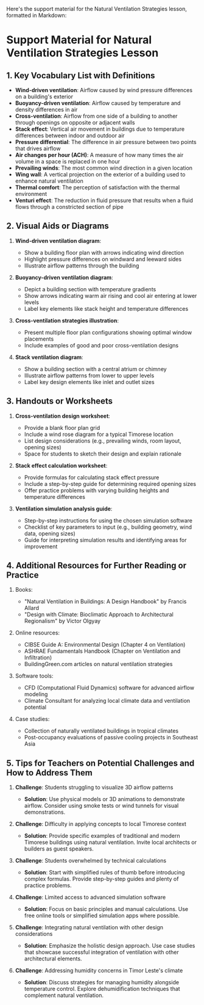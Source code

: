 Here's the support material for the Natural Ventilation Strategies lesson, formatted in Markdown:

# Support Material for Natural Ventilation Strategies Lesson

## 1. Key Vocabulary List with Definitions

- **Wind-driven ventilation**: Airflow caused by wind pressure differences on a building's exterior
- **Buoyancy-driven ventilation**: Airflow caused by temperature and density differences in air
- **Cross-ventilation**: Airflow from one side of a building to another through openings on opposite or adjacent walls
- **Stack effect**: Vertical air movement in buildings due to temperature differences between indoor and outdoor air
- **Pressure differential**: The difference in air pressure between two points that drives airflow
- **Air changes per hour (ACH)**: A measure of how many times the air volume in a space is replaced in one hour
- **Prevailing winds**: The most common wind direction in a given location
- **Wing wall**: A vertical projection on the exterior of a building used to enhance natural ventilation
- **Thermal comfort**: The perception of satisfaction with the thermal environment
- **Venturi effect**: The reduction in fluid pressure that results when a fluid flows through a constricted section of pipe

## 2. Visual Aids or Diagrams

1. **Wind-driven ventilation diagram**: 
   - Show a building floor plan with arrows indicating wind direction
   - Highlight pressure differences on windward and leeward sides
   - Illustrate airflow patterns through the building

2. **Buoyancy-driven ventilation diagram**:
   - Depict a building section with temperature gradients
   - Show arrows indicating warm air rising and cool air entering at lower levels
   - Label key elements like stack height and temperature differences

3. **Cross-ventilation strategies illustration**:
   - Present multiple floor plan configurations showing optimal window placements
   - Include examples of good and poor cross-ventilation designs

4. **Stack ventilation diagram**:
   - Show a building section with a central atrium or chimney
   - Illustrate airflow patterns from lower to upper levels
   - Label key design elements like inlet and outlet sizes

## 3. Handouts or Worksheets

1. **Cross-ventilation design worksheet**:
   - Provide a blank floor plan grid
   - Include a wind rose diagram for a typical Timorese location
   - List design considerations (e.g., prevailing winds, room layout, opening sizes)
   - Space for students to sketch their design and explain rationale

2. **Stack effect calculation worksheet**:
   - Provide formulas for calculating stack effect pressure
   - Include a step-by-step guide for determining required opening sizes
   - Offer practice problems with varying building heights and temperature differences

3. **Ventilation simulation analysis guide**:
   - Step-by-step instructions for using the chosen simulation software
   - Checklist of key parameters to input (e.g., building geometry, wind data, opening sizes)
   - Guide for interpreting simulation results and identifying areas for improvement

## 4. Additional Resources for Further Reading or Practice

1. Books:
   - "Natural Ventilation in Buildings: A Design Handbook" by Francis Allard
   - "Design with Climate: Bioclimatic Approach to Architectural Regionalism" by Victor Olgyay

2. Online resources:
   - CIBSE Guide A: Environmental Design (Chapter 4 on Ventilation)
   - ASHRAE Fundamentals Handbook (Chapter on Ventilation and Infiltration)
   - BuildingGreen.com articles on natural ventilation strategies

3. Software tools:
   - CFD (Computational Fluid Dynamics) software for advanced airflow modeling
   - Climate Consultant for analyzing local climate data and ventilation potential

4. Case studies:
   - Collection of naturally ventilated buildings in tropical climates
   - Post-occupancy evaluations of passive cooling projects in Southeast Asia

## 5. Tips for Teachers on Potential Challenges and How to Address Them

1. **Challenge**: Students struggling to visualize 3D airflow patterns
   - **Solution**: Use physical models or 3D animations to demonstrate airflow. Consider using smoke tests or wind tunnels for visual demonstrations.

2. **Challenge**: Difficulty in applying concepts to local Timorese context
   - **Solution**: Provide specific examples of traditional and modern Timorese buildings using natural ventilation. Invite local architects or builders as guest speakers.

3. **Challenge**: Students overwhelmed by technical calculations
   - **Solution**: Start with simplified rules of thumb before introducing complex formulas. Provide step-by-step guides and plenty of practice problems.

4. **Challenge**: Limited access to advanced simulation software
   - **Solution**: Focus on basic principles and manual calculations. Use free online tools or simplified simulation apps where possible.

5. **Challenge**: Integrating natural ventilation with other design considerations
   - **Solution**: Emphasize the holistic design approach. Use case studies that showcase successful integration of ventilation with other architectural elements.

6. **Challenge**: Addressing humidity concerns in Timor Leste's climate
   - **Solution**: Discuss strategies for managing humidity alongside temperature control. Explore dehumidification techniques that complement natural ventilation.
